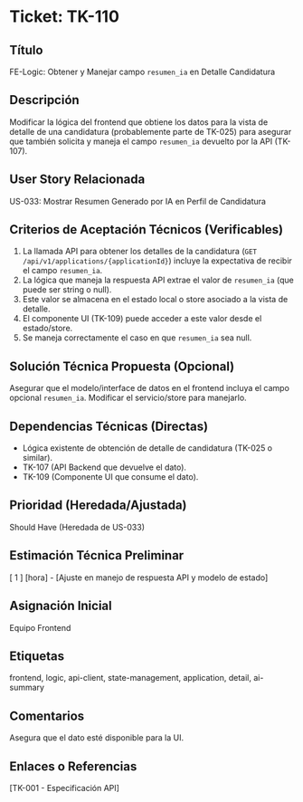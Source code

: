 # Ticket: TK-110

## Título
FE-Logic: Obtener y Manejar campo `resumen_ia` en Detalle Candidatura

## Descripción
Modificar la lógica del frontend que obtiene los datos para la vista de detalle de una candidatura (probablemente parte de TK-025) para asegurar que también solicita y maneja el campo `resumen_ia` devuelto por la API (TK-107).

## User Story Relacionada
US-033: Mostrar Resumen Generado por IA en Perfil de Candidatura

## Criterios de Aceptación Técnicos (Verificables)
1.  La llamada API para obtener los detalles de la candidatura (`GET /api/v1/applications/{applicationId}`) incluye la expectativa de recibir el campo `resumen_ia`.
2.  La lógica que maneja la respuesta API extrae el valor de `resumen_ia` (que puede ser string o null).
3.  Este valor se almacena en el estado local o store asociado a la vista de detalle.
4.  El componente UI (TK-109) puede acceder a este valor desde el estado/store.
5.  Se maneja correctamente el caso en que `resumen_ia` sea null.

## Solución Técnica Propuesta (Opcional)
Asegurar que el modelo/interface de datos en el frontend incluya el campo opcional `resumen_ia`. Modificar el servicio/store para manejarlo.

## Dependencias Técnicas (Directas)
* Lógica existente de obtención de detalle de candidatura (TK-025 o similar).
* TK-107 (API Backend que devuelve el dato).
* TK-109 (Componente UI que consume el dato).

## Prioridad (Heredada/Ajustada)
Should Have (Heredada de US-033)

## Estimación Técnica Preliminar
[ 1 ] [hora] - [Ajuste en manejo de respuesta API y modelo de estado]

## Asignación Inicial
Equipo Frontend

## Etiquetas
frontend, logic, api-client, state-management, application, detail, ai-summary

## Comentarios
Asegura que el dato esté disponible para la UI.

## Enlaces o Referencias
[TK-001 - Especificación API]